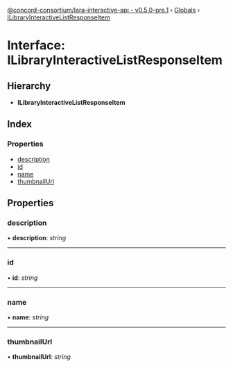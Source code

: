 [@concord-consortium/lara-interactive-api - v0.5.0-pre.1](../README.md) › [Globals](../globals.md) › [ILibraryInteractiveListResponseItem](ilibraryinteractivelistresponseitem.md)

# Interface: ILibraryInteractiveListResponseItem

## Hierarchy

* **ILibraryInteractiveListResponseItem**

## Index

### Properties

* [description](ilibraryinteractivelistresponseitem.md#description)
* [id](ilibraryinteractivelistresponseitem.md#id)
* [name](ilibraryinteractivelistresponseitem.md#name)
* [thumbnailUrl](ilibraryinteractivelistresponseitem.md#thumbnailurl)

## Properties

###  description

• **description**: *string*

___

###  id

• **id**: *string*

___

###  name

• **name**: *string*

___

###  thumbnailUrl

• **thumbnailUrl**: *string*
